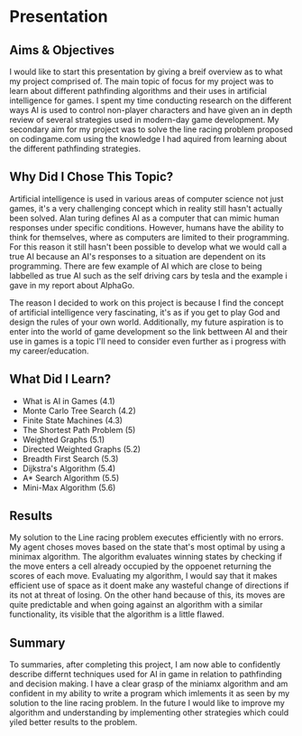 # Presentation

## Aims & Objectives

I would like to start this presentation by giving a breif overview as to what my project comprised of. The main topic of focus for my project was to learn about different pathfinding algorithms and their uses in artificial intelligence for games. I spent my time conducting research on the different ways AI is used to control non-player characters and have given an in depth review of several strategies used in modern-day game development. My secondary aim for my project was to solve the line racing problem proposed on codingame.com using the knowledge I had aquired from learning about the different pathfinding strategies.

## Why Did I Chose This Topic?

Artificial intelligence is used in various areas of computer science not just games, it's a very challenging concept which in reality still hasn't actually been solved. Alan turing defines AI as a computer that can mimic human responses under specific conditions. However, humans have the ability to think for themselves, where as computers are limited to their programming. For this reason it still hasn't been possible to develop what we would call a true AI because an AI's responses to a situation are dependent on its programming. There are few example of AI which are close to being labbelled as true AI such as the self driving cars by tesla and the example i gave in my report about AlphaGo.

The reason I decided to work on this project is because I find the concept of artificial intelligence very fascinating, it's as if you get to play God and design the rules of your own world. Additionally, my future aspiration is to enter into the world of game development so the link bettween AI and their use in games is a topic I'll need to consider even further as i progress with my career/education.

## What Did I Learn?
- What is AI in Games (4.1)
- Monte Carlo Tree Search (4.2)
- Finite State Machines (4.3)
- The Shortest Path Problem (5)
- Weighted Graphs (5.1)
- Directed Weighted Graphs (5.2)
- Breadth First Search (5.3)
- Dijkstra's Algorithm (5.4)
- A* Search Algorithm (5.5)
- Mini-Max Algorithm (5.6)

## Results
My solution to the Line racing problem executes efficiently with no errors. My agent choses moves based on the state that's most optimal by using a minimax algorithm. The algorithm evaluates winning states by checking if the move enters a cell already occupied by the oppoenet returning the scores of each move. Evaluating my algorithm, I would say that it makes efficient use of space as it doent make any wasteful change of directions if its not at threat of losing. On the other hand because of this, its moves are quite predictable and when going against an algorithm with a similar functionality, its visible that the algorithm is a little flawed.

## Summary
To summaries, after completing this project, I am now able to confidently describe differnt techniques used for AI in game in relation to pathfinding and decision making. I have a clear grasp of the miniamx algorithm and am confident in my ability to write a program which imlements it as seen by my solution to the line racing problem. In the future I would like to improve my algorithm and understanding by implementing other strategies which could yiled better results to the problem.
